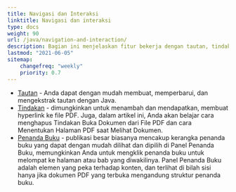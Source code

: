 ```yaml
---
title: Navigasi dan Interaksi
linktitle: Navigasi dan interaksi
type: docs
weight: 90
url: /java/navigation-and-interaction/
description: Bagian ini menjelaskan fitur bekerja dengan tautan, tindakan, dan penanda buku.
lastmod: "2021-06-05"
sitemap:
    changefreq: "weekly"
    priority: 0.7
---
```


- [Tautan](/pdf/java/links/) - Anda dapat dengan mudah membuat, memperbarui, dan mengekstrak tautan dengan Java.
- [Tindakan](/pdf/java/actions/) - dimungkinkan untuk menambah dan mendapatkan, membuat hyperlink ke file PDF. Juga, dalam artikel ini, Anda akan belajar cara menghapus Tindakan Buka Dokumen dari File PDF dan cara Menentukan Halaman PDF saat Melihat Dokumen.
- [Penanda Buku](/pdf/java/bookmarks/) - publikasi besar biasanya mencakup kerangka penanda buku yang dapat dengan mudah dilihat dan dipilih di Panel Penanda Buku, memungkinkan Anda untuk mengklik penanda buku untuk melompat ke halaman atau bab yang diwakilinya. Panel Penanda Buku adalah elemen yang peka terhadap konten, dan terlihat di bilah sisi hanya jika dokumen PDF yang terbuka mengandung struktur penanda buku.